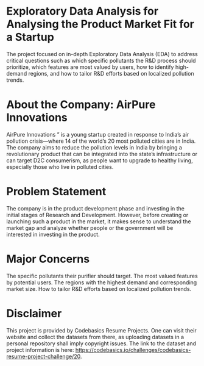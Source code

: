 # Exploratory Data Analysis for Analysing the Product Market Fit for a Startup
The project focused on in-depth Exploratory Data Analysis (EDA) to address critical questions such as which specific pollutants the R&amp;D process should prioritize, which features are most valued by users, how to identify high-demand regions, and how to tailor R&amp;D efforts based on localized pollution trends.

# About the Company: AirPure Innovations
AirPure Innovations ” is a young startup created in response to India’s air pollution crisis—where 14 of the world’s 20 most polluted cities are in India. The company aims to reduce the pollution levels in India by bringing a revolutionary product that can be integrated into the state’s infrastructure or can target D2C consumerism, as people want to upgrade to healthy living, especially those who live in polluted cities.

# Problem Statement
The company is in the product development phase and investing in the initial stages of Research and Development. However, before creating or launching such a product in the market, it makes sense to understand the market gap and analyze whether people or the government will be interested in investing in the product.

# Major Concerns
The specific pollutants their purifier should target.
The most valued features by potential users.
The regions with the highest demand and corresponding market size.
How to tailor R&D efforts based on localized pollution trends.

# Disclaimer
This project is provided by Codebasics Resume Projects. One can visit their website and collect the datasets from there, as uploading datasets in a personal repository shall imply copyright issues. 
The link to the dataset and project information is here: https://codebasics.io/challenges/codebasics-resume-project-challenge/20.
